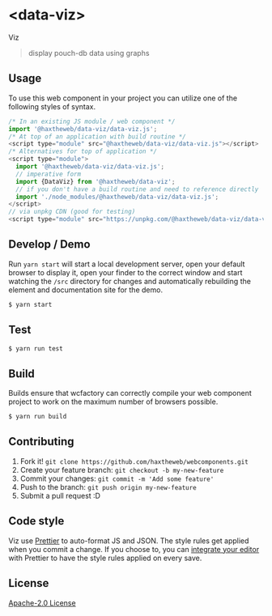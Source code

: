 # &lt;data-viz&gt;

Viz
> display pouch-db data using graphs

## Usage
To use this web component in your project you can utilize one of the following styles of syntax.

```js
/* In an existing JS module / web component */
import '@haxtheweb/data-viz/data-viz.js';
/* At top of an application with build routine */
<script type="module" src="@haxtheweb/data-viz/data-viz.js"></script>
/* Alternatives for top of application */
<script type="module">
  import '@haxtheweb/data-viz/data-viz.js';
  // imperative form
  import {DataViz} from '@haxtheweb/data-viz';
  // if you don't have a build routine and need to reference directly
  import './node_modules/@haxtheweb/data-viz/data-viz.js';
</script>
// via unpkg CDN (good for testing)
<script type="module" src="https://unpkg.com/@haxtheweb/data-viz/data-viz.js"></script>
```

## Develop / Demo
Run `yarn start` will start a local development server, open your default browser to display it, open your finder to the correct window and start watching the `/src` directory for changes and automatically rebuilding the element and documentation site for the demo.
```bash
$ yarn start
```

## Test

```bash
$ yarn run test
```

## Build
Builds ensure that wcfactory can correctly compile your web component project to
work on the maximum number of browsers possible.
```bash
$ yarn run build
```

## Contributing

1. Fork it! `git clone https://github.com/haxtheweb/webcomponents.git`
2. Create your feature branch: `git checkout -b my-new-feature`
3. Commit your changes: `git commit -m 'Add some feature'`
4. Push to the branch: `git push origin my-new-feature`
5. Submit a pull request :D

## Code style

Viz  use [Prettier][prettier] to auto-format JS and JSON.  The style rules get applied when you commit a change.  If you choose to, you can [integrate your editor][prettier-ed] with Prettier to have the style rules applied on every save.

[prettier]: https://github.com/prettier/prettier/
[prettier-ed]: https://github.com/prettier/prettier/#editor-integration
[polyserve]: https://github.com/Polymer/polyserve
[web-component-tester]: https://github.com/Polymer/web-component-tester

## License
[Apache-2.0 License](http://opensource.org/licenses/Apache-2.0)